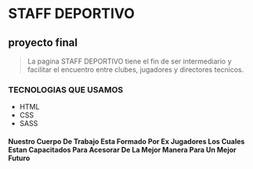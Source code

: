 # STAFF DEPORTIVO
## proyecto final 
> La pagina STAFF DEPORTIVO tiene el fin de ser intermediario y facilitar el encuentro entre clubes, jugadores y directores tecnicos.

### TECNOLOGIAS QUE USAMOS 
- HTML
- CSS
- SASS

#### Nuestro Cuerpo De Trabajo Esta Formado Por Ex Jugadores Los Cuales Estan Capacitados Para Acesorar De La Mejor Manera Para Un Mejor Futuro 